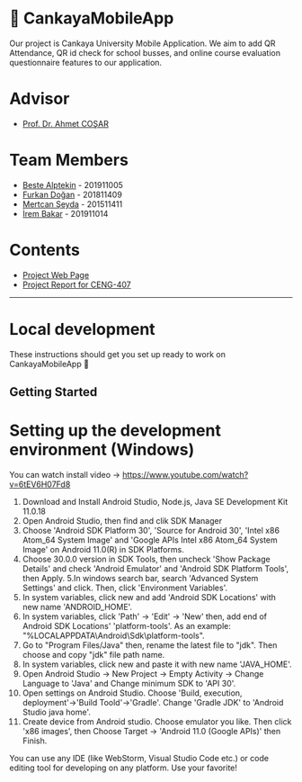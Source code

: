<h1>📱 CankayaMobileApp</h1>
Our project is Cankaya University Mobile Application. We aim to add QR Attendance, QR id check for school busses, and online course evaluation questionnaire features to our application.

# Advisor
* [Prof. Dr. Ahmet COŞAR](http://www.cankaya.edu.tr/akademik_birimler/cv/Prof.Dr.AhmetCO%C5%9EAR.html)
# Team Members
* [Beste Alptekin](https://github.com/bestealptekin) - 201911005
* [Furkan Doğan](https://github.com/furkan-dogan) - 201811409
* [Mertcan Şeyda](https://github.com/MertcanSeyda) - 201511411
* [İrem Bakar](https://github.com/irembakar) - 201911014
# Contents
* [Project Web Page](https://github.com/CankayaUniversity/ceng-407-408-2022-2023-Cankaya-Mobile-App/wiki/Website)
* [Project Report for CENG-407](https://github.com/CankayaUniversity/ceng-407-408-2022-2023-Cankaya-Mobile-App/blob/main/407_Report_CankayaMobileApp.pdf)

----

# Local development
These instructions should get you set up ready to work on CankayaMobileApp 🙌

## Getting Started
# Setting up the development environment (Windows)
You can watch install video -> https://www.youtube.com/watch?v=6tEV6H07Fd8

1. Download and Install Android Studio, Node.js, Java SE Development Kit 11.0.18
2. Open Android Studio, then find and clik SDK Manager
3. Choose 'Android SDK Platform 30', 'Source for Android 30', 'Intel x86 Atom_64 System Image' and 'Google APIs Intel x86 Atom_64 System Image' on Android 11.0(R) in SDK Platforms.
4. Choose 30.0.0 version in SDK Tools, then uncheck 'Show Package Details' and check 'Android Emulator' and 'Android SDK Platform Tools', then Apply.
5.In windows search bar, search 'Advanced System Settings' and click. Then, click 'Environment Variables'. 
6. In system variables, click new and add 'Android SDK Locations' with new name 'ANDROID_HOME'.
7. In system variables, click 'Path' -> 'Edit' -> 'New' then, add end of Android SDK Locations' 'platform-tools'. As an example: "%LOCALAPPDATA\Android\Sdk\platform-tools".
8. Go to "Program Files/Java" then, rename the latest file to "jdk". Then choose and copy "jdk" file path name.
9. In system variables, click new and paste it with new name 'JAVA_HOME'.
10. Open Android Studio -> New Project -> Empty Activity -> Change Language to 'Java' and Change minimum SDK to 'API 30'.
11. Open settings on Android Studio. Choose 'Build, execution, deployment'->'Build Toold'->'Gradle'. Change 'Gradle JDK' to 'Android Studio java home'.
12. Create device from Android studio. Choose emulator you like. Then click 'x86 images', then Choose Target -> 'Android 11.0 (Google APIs)' then Finish. 


You can use any IDE (like WebStorm, Visual Studio Code etc.) or code editing tool for developing on any platform. Use your favorite!

